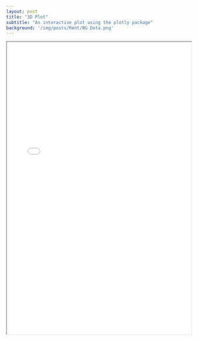 ```yaml
---
layout: post
title: "3D Plot"
subtitle: "An interactive plot using the plotly package"
background: '/img/posts/Rent/BG Data.png'
---
```


<iframe src="/img/posts/Rent/Rentplot1.html" height="800px" width="100%"></iframe>
